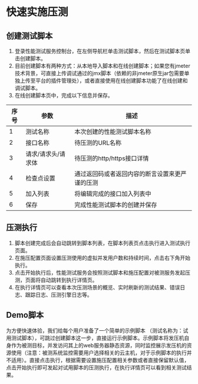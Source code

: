 # 快速实施压测
## 创建测试脚本
1. 登录性能测试服务控制台，在左侧导航栏单击测试脚本，然后在测试脚本页单击创建脚本。
2. 目前创建脚本有两种方式：从本地导入脚本和在线创建脚本；如果您有jmeter技术背景，可直接上传调试通过的jmx脚本（依赖的非jmeter原生jar包需要单独上传至平台的插件管理处），或者直接使用在线创建脚本功能了在线创建和调试脚本。
3. 在线创建脚本页中，完成以下信息并保存。

|序号|参数|描述|
|---|---|---|
|1|测试名称|本次创建的性能测试脚本名称|
|2|接口名称|待压测的URL名称|
|3|请求/请求头/请求体|待压测的http/https接口详情|
|4|检查点设置|通过返回码或者返回内容的断言设置来更严谨的压测|
|5|加入列表|将编辑完成的接口加入列表中|
|6|保存|完成性能测试脚本的创建并保存|

## 压测执行
1. 脚本创建完成后会自动跳转到脚本列表，在脚本列表页点击执行进入测试执行页面。
2. 在施压配置页面设置压测使用的虚拟并发用户数和持续时间，点击右下角开始执行。
3. 点击开始执行后，性能测试服务会按照测试脚本和施压配置对被测服务发起压测，页面将自动跳转到执行详情页。
4. 在执行详情页可以查看本次压测场景的概览、实时刷新的测试结果、错误日志、跟踪日志、压测引擎日志等。

## Demo脚本
为方便快速体验，我们给每个用户准备了一个简单的示例脚本 （测试名称为：试用测试脚本），可跳过创建脚本这一步，直接运行示例脚本。示例脚本将发压机自身作为被测目标，并发访问其上的web服务器静态资源，同时监控展示发压机的资源使用（注意：被测系统监控需要用户选择相关的云主机，对于示例脚本的执行并不适用）。直接点击执行，根据需要设置施压配置相关参数或者直接保留默认值，点击开始执行即可发起对试用脚本的压测执行，在执行详情页可以看到相关测试结果。